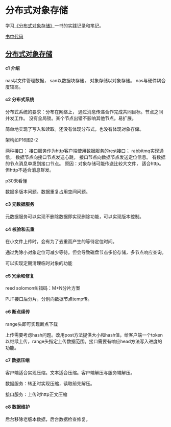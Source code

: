 # 分布式对象存储

学习[《分布式对象存储》](https://book.douban.com/subject/30252598/)一书的实践记录和笔记。 

[书中代码](https://github.com/stuarthu/go-implement-your-object-storage)

## [分布式对象存储](https://book.douban.com/subject/30456816/)

#### c1 介绍

nas以文件管理数据， san以数据块存储， 对象存储以对象存储。 nas与硬件耦合度较高。 

#### c2 分布式系统

分布式系统的要求：分布在网络上， 通过消息传递合作完成共同目标。节点之间并发工作。
没有全局锁。某个节点出错不影响其他节点。易扩展。

简单地实现了写入和读取。还没有体现分布式，也没有体现对象存储。

架构如P16图2-2

两种接口： 接口服务作为http客户端使用数据服务的rest接口； 
rabbitmq实现通信， 数据节点向接口节点发送心跳， 接口节点向数据节点发送定位信息。 
有数据的节点消息单发到接口节点。 
原因：对象存储可能传送比较大文件， 适合http。 但http不适合消息群发。 

p30未看懂

数据多版本问题。数据重复占用空间问题。

#### c3 元数据服务

元数据服务可以实现不删除数据即实现删除功能，可以实现版本控制。

#### c4 校验和去重

在小文件上传时，会有为了去重而产生的等待定位时间。

通过免除小对象定位可减少等待。但会导致磁盘节点多份存储，多节点响应查询。

可以实现定期清理临时对象的功能

#### c5 冗余和修复

reed solomon纠错码：M+N分片方案

PUT接口后分片，分别向数据节点temp传。

#### c6 断点续传

range头即可实现断点下载

上传需要考虑hash问题。改用post方法提供大小和hash值，给客户端一个token以继续上传，range头指定上传数据范围。接口需要有响应head方法写入进度的功能。

#### c7 数据压缩

客户端适合实现压缩。文本适合压缩。客户端解压与服务端解压。

数据服务：转正时实现压缩，读取前先解压。

接口服务：上传时http正文压缩

#### c8 数据维护

后台移除老版本数据，后台数据检查修复。
